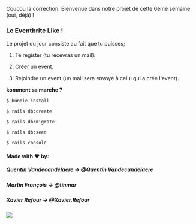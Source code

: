 Coucou la correction. Bienvenue dans notre projet de cette 6ème semaine (oui, déjà) !

### Le Eventbrite Like !

Le projet du jour consiste au fait que tu puisses;

  1. Te register (tu recevras un mail).
  
  2. Créer un event.
  
  3. Rejoindre un event (un mail sera envoyé à celui qui a crée l'event).
  
__komment sa marche ?__

~~~~~~~~~~~~~~~~~
$ bundle install

$ rails db:create

$ rails db:migrate

$ rails db:seed

$ rails console
~~~~~~~~~~~~~~~~~

#### Made with ♥ by:

##### Quentin Vandecandelaere -> @Quentin Vandecandelaere

##### Martin François -> @tinmar

##### Xavier Refour -> @Xavier.Refour


![](https://media.giphy.com/media/QNFhOolVeCzPQ2Mx85/giphy.gif)
